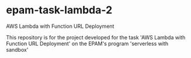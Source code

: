 # epam-task-lambda-2
AWS Lambda with Function URL Deployment

This repository is for the project developed for the task 'AWS Lambda with Function URL Deployment' on the EPAM's program 'serverless with sandbox'
